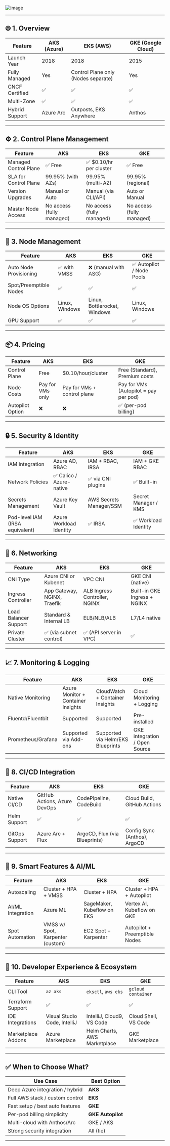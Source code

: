 ![image](https://github.com/user-attachments/assets/de800329-1283-49c0-8bb2-8c2256862c03)

---

## 🌐 **1. Overview**

| Feature       | AKS (Azure) | EKS (AWS)       | GKE (Google Cloud) |
|---------------|-------------|------------------|---------------------|
| Launch Year   | 2018        | 2018             | 2015                |
| Fully Managed | Yes         | Control Plane only (Nodes separate) | Yes |
| CNCF Certified| ✅          | ✅               | ✅                  |
| Multi-Zone    | ✅          | ✅               | ✅                  |
| Hybrid Support| Azure Arc   | Outposts, EKS Anywhere | Anthos              |

---

## ⚙️ **2. Control Plane Management**

| Feature                     | AKS                      | EKS                         | GKE                         |
|----------------------------|---------------------------|------------------------------|------------------------------|
| Managed Control Plane      | ✅ Free                   | ✅ $0.10/hr per cluster      | ✅ Free                      |
| SLA for Control Plane      | 99.95% (with AZs)         | 99.95% (multi-AZ)           | 99.95% (regional)           |
| Version Upgrades           | Manual or Auto            | Manual (via CLI/API)        | Auto or Manual              |
| Master Node Access         | No access (fully managed) | No access (fully managed)   | No access (fully managed)   |

---

## 🧱 **3. Node Management**

| Feature                | AKS                       | EKS                        | GKE                        |
|------------------------|----------------------------|-----------------------------|-----------------------------|
| Auto Node Provisioning | ✅ with VMSS               | ❌ (manual with ASG)        | ✅ Autopilot / Node Pools   |
| Spot/Preemptible Nodes | ✅                         | ✅                         | ✅                         |
| Node OS Options        | Linux, Windows            | Linux, Bottlerocket, Windows | Linux, Windows             |
| GPU Support            | ✅                         | ✅                         | ✅                         |

---

## 📦 **4. Pricing**

| Feature           | AKS                          | EKS                              | GKE                         |
|-------------------|-------------------------------|-----------------------------------|-----------------------------|
| Control Plane     | Free                          | $0.10/hour/cluster               | Free (Standard), Premium costs |
| Node Costs        | Pay for VMs only              | Pay for VMs + control plane      | Pay for VMs (Autopilot = pay per pod) |
| Autopilot Option  | ❌                            | ❌                               | ✅ (per-pod billing)         |

---

## 🔒 **5. Security & Identity**

| Feature                          | AKS                          | EKS                              | GKE                              |
|----------------------------------|-------------------------------|-----------------------------------|----------------------------------|
| IAM Integration                  | Azure AD, RBAC               | IAM + RBAC, IRSA                 | IAM + GKE RBAC                   |
| Network Policies                 | ✅ Calico / Azure-native     | ✅ via CNI plugins               | ✅ Built-in                      |
| Secrets Management               | Azure Key Vault              | AWS Secrets Manager/SSM         | Secret Manager / KMS             |
| Pod-level IAM (IRSA equivalent) | Azure Workload Identity      | ✅ IRSA                          | ✅ Workload Identity             |

---

## 📡 **6. Networking**

| Feature               | AKS                                 | EKS                                 | GKE                                |
|-----------------------|--------------------------------------|--------------------------------------|-------------------------------------|
| CNI Type              | Azure CNI or Kubenet                 | VPC CNI                             | GKE CNI (native)                    |
| Ingress Controller    | App Gateway, NGINX, Traefik          | ALB Ingress Controller, NGINX       | Built-in GKE Ingress + NGINX       |
| Load Balancer Support | Standard & Internal LB               | ELB/NLB/ALB                         | L7/L4 native                        |
| Private Cluster       | ✅ (via subnet control)              | ✅ (API server in VPC)              | ✅                                  |

---

## 📈 **7. Monitoring & Logging**

| Feature              | AKS                            | EKS                                 | GKE                                 |
|----------------------|---------------------------------|--------------------------------------|--------------------------------------|
| Native Monitoring    | Azure Monitor + Container Insights | CloudWatch + Container Insights    | Cloud Monitoring + Logging           |
| Fluentd/Fluentbit    | Supported                        | Supported                           | Pre-installed                        |
| Prometheus/Grafana   | Supported via Add-ons            | Supported via Helm/EKS Blueprints   | GKE integration / Open Source        |

---

## 🔁 **8. CI/CD Integration**

| Feature               | AKS                         | EKS                         | GKE                            |
|-----------------------|------------------------------|------------------------------|--------------------------------|
| Native CI/CD          | GitHub Actions, Azure DevOps | CodePipeline, CodeBuild     | Cloud Build, GitHub Actions    |
| Helm Support          | ✅                          | ✅                          | ✅                             |
| GitOps Support        | Azure Arc + Flux            | ArgoCD, Flux (via Blueprints) | Config Sync (Anthos), ArgoCD   |

---

## 🧠 **9. Smart Features & AI/ML**

| Feature              | AKS                          | EKS                            | GKE                            |
|----------------------|-------------------------------|----------------------------------|--------------------------------|
| Autoscaling          | Cluster + HPA + VMSS         | Cluster + HPA                  | Cluster + HPA + Autopilot      |
| AI/ML Integration    | Azure ML                     | SageMaker, Kubeflow on EKS     | Vertex AI, Kubeflow on GKE     |
| Spot Automation      | VMSS w/ Spot, Karpenter (custom) | EC2 Spot + Karpenter          | Autopilot + Preemptible Nodes |

---

## 🧩 **10. Developer Experience & Ecosystem**

| Feature            | AKS                             | EKS                             | GKE                             |
|--------------------|----------------------------------|----------------------------------|----------------------------------|
| CLI Tool           | `az aks`                         | `eksctl`, `aws eks`              | `gcloud container`              |
| Terraform Support  | ✅                             | ✅                             | ✅                             |
| IDE Integrations   | Visual Studio Code, IntelliJ    | IntelliJ, Cloud9, VS Code       | Cloud Shell, VS Code            |
| Marketplace Addons | Azure Marketplace               | Helm Charts, AWS Marketplace    | GKE Marketplace                 |

---

## ✅ **When to Choose What?**

| Use Case | Best Option |
|----------|-------------|
| Deep Azure integration / hybrid | **AKS** |
| Full AWS stack / custom control | **EKS** |
| Fast setup / best auto features | **GKE** |
| Per-pod billing simplicity      | **GKE Autopilot** |
| Multi-cloud with Anthos/Arc     | GKE / AKS         |
| Strong security integration     | All (tie)         |

---

